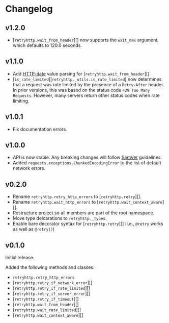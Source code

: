 # Changelog

## v1.2.0

* [`retryhttp.wait_from_header`][] now supports the `wait_max` argument, which defaults
to 120.0 seconds.

## v1.1.0

* Add [HTTP-date](https://httpwg.org/specs/rfc9110.html#http.date) value parsing for [`retryhttp.wait_from_header`][]
* [`is_rate_limited`][`retryhttp._utils.is_rate_limited`] now determines that a request was rate limited by the presence of a `Retry-After` header. In prior versions, this was based on the status code `429 Too Many Requests`. However, many servers return other status codes when rate limiting.

## v1.0.1

* Fix documentation errors.

## v1.0.0

* API is now stable. Any breaking changes will follow [SemVer](https://semver.org/) guidelines.
* Added `requests.exceptions.ChunkedEncodingError` to the list of default network errors.

## v0.2.0

* Rename `retryhttp.retry_http_errors` to [`retryhttp.retry`][].
* Rename `retryhttp.wait_http_errors` to [`retryhttp.wait_context_aware`][].
* Restructure project so all members are part of the root namespace.
* Move type delcarations to `retryhttp._types`.
* Enable bare decorator syntax for [`retryhttp.retry`][] (i.e., `@retry` works as well as `@retry()`)

## v0.1.0

Initial release.

Added the following methods and classes:

* `retryhttp.retry_http_errors`
* [`retryhttp.retry_if_network_error`][]
* [`retryhttp.retry_if_rate_limited`][]
* [`retryhttp.retry_if_server_error`][]
* [`retryhttp.retry_if_timeout`][]
* [`retryhttp.wait_from_header`][]
* [`retryhttp.wait_rate_limited`][]
* [`retryhttp.wait_context_aware`][]
